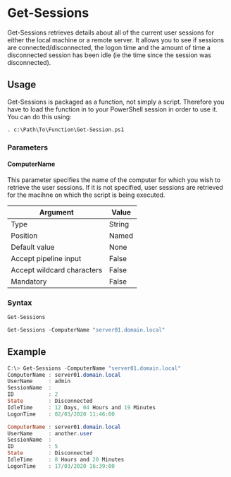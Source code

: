 # Get-Sessions
Get-Sessions retrieves details about all of the current user sessions for either the local machine or a remote server.  It allows you to see if sessions are connected/disconnected, the logon time and the amount of time a disconnected session has been idle (ie the time since the session was disconnected).

## Usage
Get-Sessions is packaged as a function, not simply a script.  Therefore you have to load the function in to your PowerShell session in order to use it.  You can do this using:
```
. c:\Path\To\Function\Get-Session.ps1
```
### Parameters
#### ComputerName
This parameter specifies the name of the computer for which you wish to retrieve the user sessions.  If it is not specified, user sessions are retrieved for the macihne on which the script is being executed.

Argument | Value
--- | ---
Type | String
Position | Named
Default value | None
Accept pipeline input | False
Accept wildcard characters | False
Mandatory | False
### Syntax
```powershell
Get-Sessions
```
```powershell
Get-Sessions -ComputerName "server01.domain.local"
```
## Example
```powershell
C:\> Get-Sessions -ComputerName "server01.domain.local"
ComputerName : server01.domain.local
UserName     : admin
SessionName  :
ID           : 2
State        : Disconnected
IdleTime     : 12 Days, 04 Hours and 19 Minutes
LogonTime    : 02/03/2020 11:46:00

ComputerName : server01.domain.local
UserName     : another.user
SessionName  :
ID           : 5
State        : Disconnected
IdleTime     : 8 Hours and 20 Minutes
LogonTime    : 17/03/2020 16:39:00
```